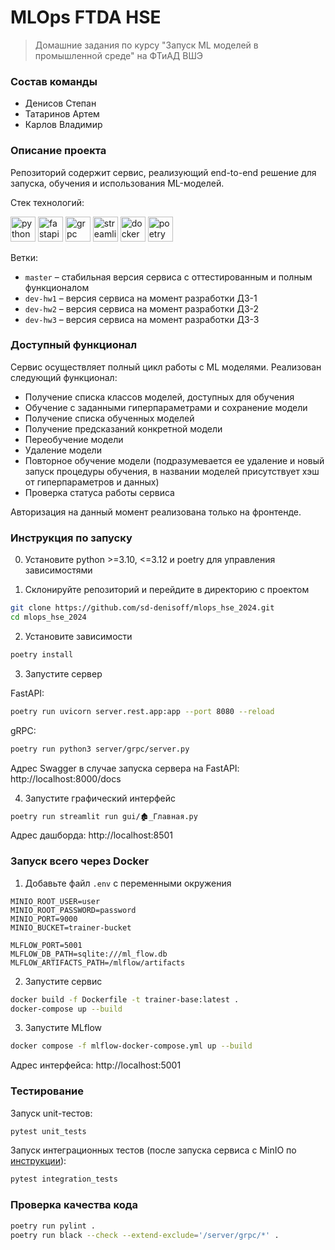 # MLOps FTDA HSE

> Домашние задания по курсу "Запуск ML моделей в промышленной среде" на ФТиАД ВШЭ

### Состав команды

- Денисов Степан
- Татаринов Артем
- Карлов Владимир

### Описание проекта

Репозиторий содержит сервис, реализующий end-to-end решение для запуска, обучения и использования ML-моделей.

Стек технологий:

<div>
  <img src="https://skillicons.dev/icons?i=py" height="40" alt="python" />
  <img src="https://skillicons.dev/icons?i=fastapi" height="40" alt="fastapi" />
  <img src="https://raw.githubusercontent.com/grpc/grpc.io/refs/heads/main/static/img/grpc.svg" height="40" alt="grpc" />
  <img src="https://cdn.simpleicons.org/streamlit/FF4B4B" height="40" alt="streamlit" />
  <img src="https://skillicons.dev/icons?i=docker" height="40" alt="docker" />
  <img src="https://cdn.simpleicons.org/poetry/60A5FA" height="40" alt="poetry" />
</div>

Ветки:

- `master` – стабильная версия сервиса с оттестированным и полным функционалом
- `dev-hw1` – версия сервиса на момент разработки ДЗ-1
- `dev-hw2` – версия сервиса на момент разработки ДЗ-2
- `dev-hw3` – версия сервиса на момент разработки ДЗ-3

### Доступный функционал

Сервис осуществляет полный цикл работы с ML моделями. Реализован следующий функционал:

- Получение списка классов моделей, доступных для обучения
- Обучение с заданными гиперпараметрами и сохранение модели
- Получение списка обученных моделей
- Получение предсказаний конкретной модели
- Переобучение модели
- Удаление модели
- Повторное обучение модели (подразумевается ее удаление и новый запуск процедуры обучения, в названии моделей
  присутствует хэш от гиперпараметров и данных)
- Проверка статуса работы сервиса

Авторизация на данный момент реализована только на фронтенде.

### Инструкция по запуску

0. Установите python >=3.10, <=3.12 и poetry для управления зависимостями

1. Склонируйте репозиторий и перейдите в директорию с проектом

```bash
git clone https://github.com/sd-denisoff/mlops_hse_2024.git
cd mlops_hse_2024
```

2. Установите зависимости

```bash
poetry install
```

3. Запустите сервер

FastAPI:
```bash
poetry run uvicorn server.rest.app:app --port 8080 --reload
```

gRPC:
```bash
poetry run python3 server/grpc/server.py
```

Адрес Swagger в случае запуска сервера на FastAPI: http://localhost:8000/docs

4. Запустите графический интерфейс

```bash
poetry run streamlit run gui/🏚_Главная.py
```

Адрес дашборда: http://localhost:8501

### Запуск всего через Docker

1. Добавьте файл `.env` с переменными окружения

```
MINIO_ROOT_USER=user
MINIO_ROOT_PASSWORD=password
MINIO_PORT=9000
MINIO_BUCKET=trainer-bucket

MLFLOW_PORT=5001
MLFLOW_DB_PATH=sqlite:///ml_flow.db
MLFLOW_ARTIFACTS_PATH=/mlflow/artifacts
```

2. Запустите сервис

```bash
docker build -f Dockerfile -t trainer-base:latest .
docker-compose up --build
```

3. Запустите MLflow

```bash
docker compose -f mlflow-docker-compose.yml up --build
```

Адрес интерфейса: http://localhost:5001


### Тестирование

Запуск unit-тестов:
```bash
pytest unit_tests
```

Запуск интеграционных тестов (после запуска сервиса с MinIO по [инструкции](#запуск-всего-через-docker)):
```bash
pytest integration_tests
```

### Проверка качества кода

```bash
poetry run pylint .
poetry run black --check --extend-exclude='/server/grpc/*' . 
```

